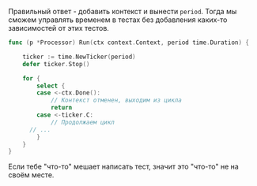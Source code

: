 Правильный ответ - добавить контекст и вынести `period`. Тогда мы сможем управлять временем в тестах без добавления каких-то зависимостей от этих тестов.

```go
func (p *Processor) Run(ctx context.Context, period time.Duration) {

	ticker := time.NewTicker(period)
	defer ticker.Stop()

	for {
		select {
		case <-ctx.Done():
			// Контекст отменен, выходим из цикла
			return
		case <-ticker.C:
			// Продолжаем цикл
      // ...
		}
	}
}
```

Если тебе "что-то" мешает написать тест, значит это "что-то" не на своём месте.